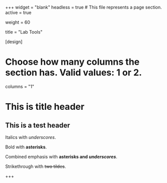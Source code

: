 +++
widget = "blank"
headless = true  # This file represents a page section.
active = true

weight = 60

title = "Lab Tools"

[design]
  # Choose how many columns the section has. Valid values: 1 or 2.
  columns = "1"
  
# This is title header
## This is a test header


Italics with _underscores_.

Bold with **asterisks**.

Combined emphasis with **asterisks and _underscores_**.

Strikethrough with ~~two tildes~~.

+++
